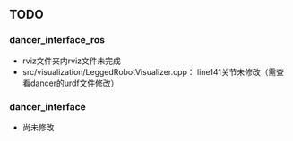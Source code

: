 ## TODO
### dancer_interface_ros
- rviz文件夹内rviz文件未完成
- src/visualization/LeggedRobotVisualizer.cpp： line141关节未修改（需查看dancer的urdf文件修改）


### dancer_interface
- 尚未修改
